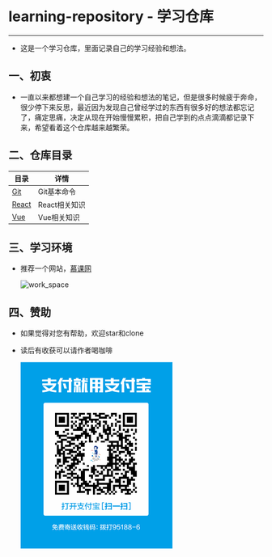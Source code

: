 # learning-repository - 学习仓库

---

- 这是一个学习仓库，里面记录自己的学习经验和想法。
  <br>

## 一、初衷

- 一直以来都想建一个自己学习的经验和想法的笔记，但是很多时候疲于奔命，很少停下来反思，最近因为发现自己曾经学过的东西有很多好的想法都忘记了，痛定思痛，决定从现在开始慢慢累积，把自己学到的点点滴滴都记录下来，希望看着这个仓库越来越繁荣。

## 二、仓库目录

| 目录                                                   | 详情                                       |
| ------------------------------------------------------ | ------------------------------------------ |
| [Git](./Git/README.md) | Git基本命令 |
| [React](./React/README.md) | React相关知识 |
| [Vue](./Vue/README.md) | Vue相关知识 |

## 三、学习环境

- 推荐一个网站，[慕课网](https://www.imooc.com/)

    ![work_space](./images/work_space.jpg)

## 四、赞助

- 如果觉得对您有帮助，欢迎star和clone
- 读后有收获可以请作者喝咖啡

    ![Alipay](./images/Alipay.png)


